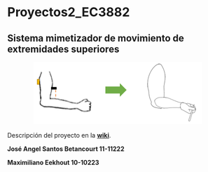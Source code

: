 # Proyectos2_EC3882

## Sistema mimetizador de movimiento de extremidades superiores

<p align="center">
<img width="386" height="141" src="https://github.com/maxeekhout33/Proyectos2_EC3882/blob/master/Imagen%20Inicio.PNG">
</p>

Descripción del proyecto en la [**wiki**](https://github.com/maxeekhout33/Proyectos2_EC3882/wiki/Inicio).

**José Angel Santos Betancourt 11-11222**

**Maximiliano Eekhout 10-10223**

